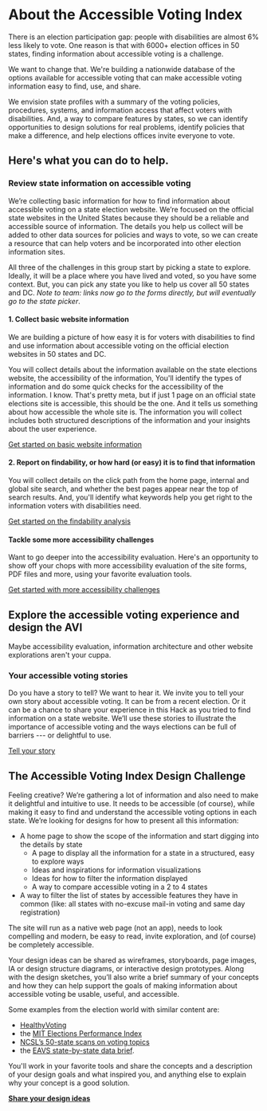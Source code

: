 # About the Accessible Voting Index

There is an election participation gap: people with disabilities are almost 6% less likely to vote. One reason is that with 6000+ election offices in 50 states, finding information about accessible voting is a challenge.

We want to change that. We're building a nationwide database of the options available for accessible voting that can make accessible voting information easy to find, use, and share.

We envision state profiles with a summary of the voting policies, procedures, systems, and information access that affect voters with disabilities. And, a way to compare features by states, so we can identify opportunities to design solutions for real problems, identify policies that make a difference, and help elections offices invite everyone to vote.

## Here's what you can do to help.

### Review state information on accessible voting

We’re collecting basic information for how to find information about accessible voting on a state election website. We’re focused on the official state websites in the United States because they should be a reliable and accessible source of information. The details you help us collect will be added to other data sources for policies and ways to vote, so we can create a resource that can help voters and be incorporated into other election information sites.

All three of the challenges in this group start by picking a state to explore. Ideally, it will be a place where you have lived and voted, so you have some context. But, you can pick any state you like to help us cover all 50 states and DC. *Note to team: links now go to the forms directly, but will eventually go to the state picker*.

#### 1. Collect basic website information

We are building a picture of how easy it is for voters with disabilities to find and use information about accessible voting on the official election websites in 50 states and DC.

You will collect details about the information available on the state elections website, the accessibility of the information, You'll identify the types of information and do some quick checks for the accessibility of the information. I know. That's pretty meta, but if just 1 page on an official state elections site is accessible, this should be the one. And it tells us something about how accessible the whole site is. The information you will collect includes both structured descriptions of the information and your insights about the user experience.

[Get started on basic website information](https://www.jotform.com/form/212706217322143)

#### 2. Report on findability, or how hard (or easy) it is to find that information

You will collect details on the click path from the home page, internal and global site search, and whether the best pages appear near the top of search results. And, you'll identify what keywords help you get right to the information voters with disabilities need.

[Get started on the findability analysis](https://www.jotform.com/form/212714629843157)

#### Tackle some more accessibility challenges

Want to go deeper into the accessibility evaluation. Here's an opportunity to show off your chops with more accessibility evaluation of the site forms, PDF files and more, using your favorite evaluation tools.

[Get started with more accessibility challenges](https://www.jotform.com/form/212714795547162)

## Explore the accessible voting experience and design the AVI

Maybe accessibility evaluation, information architecture and other website explorations aren't your cuppa.

### Your accessible voting stories

Do you have a story to tell? We want to hear it. We invite you to tell your own story about accessible voting. It can be from a recent election. Or it can be a chance to share your experience in this Hack as you tried to find information on a state website. We’ll use these stories to illustrate the importance of accessible voting and the ways elections can be full of barriers --- or delightful to use.

[Tell your story](https://www.jotform.com/form/212714795547162)

## The Accessible Voting Index Design Challenge

Feeling creative? We’re gathering a lot of information and also need to make it delightful and intuitive to use. It needs to be accessible (of course), while making it easy to find and understand the accessible voting options in each state. We’re looking for designs for how to present all this information:

* A home page to show the scope of the information and start digging into the details by state
  * A page to display all the information for a state in a structured, easy to explore ways</li>
  * Ideas and inspirations for information visualizations</li>
  * Ideas for how to filter the information displayed</li>
  * A way to compare accessible voting in a 2 to 4 states</li>
* A way to filter the list of states by accessible features they have in common (like: all states with no-excuse mail-in voting and same day registration)

The site will run as a native web page (not an app), needs to look compelling and modern, be easy to read, invite exploration, and (of course) be completely accessible.

Your design ideas can be shared as wireframes, storyboards, page images, IA or design structure diagrams, or interactive design prototypes.
Along with the design sketches, you’ll also write a brief summary of your concepts and how they can help support the goals of making information about accessible voting be usable, useful, and accessible.

Some examples from the election world with similar content are:

* [HealthyVoting](https://www.healthyvoting.org/)
* the [MIT Elections Performance Index](https://elections.mit.edu/#/data/map)
* [NCSL’s 50-state scans on voting topics](href="https://www.ncsl.org/research/elections-and-campaigns/absentee-and-mail-voting-policies-in-effect-for-the-2020-election.aspx)
* the [EAVS state-by-state data brief](https://www.ncsl.org/research/elections-and-campaigns/absentee-and-mail-voting-policies-in-effect-for-the-2020-election.aspx).

You'll work in your favorite tools and share the concepts and a description of your design goals and what inspired you, and anything else to explain why your concept is a good solution.

**[Share your design ideas](https://www.jotform.com/form/212715475040146)**
